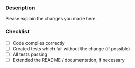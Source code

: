 ### Description

Please explain the changes you made here.

### Checklist

* [ ] Code compiles correctly
* [ ] Created tests which fail without the change (if possible)
* [ ] All tests passing
* [ ] Extended the README / documentation, if necessary
